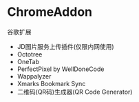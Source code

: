 # ChromeAddon
谷歌扩展

* JD图片服务上传插件(仅限内网使用)
* Octotree
* OneTab
* PerfectPixel by WellDoneCode
* Wappalyzer
* Xmarks Bookmark Sync
* 二维码(QR码)生成器(QR Code Generator)
